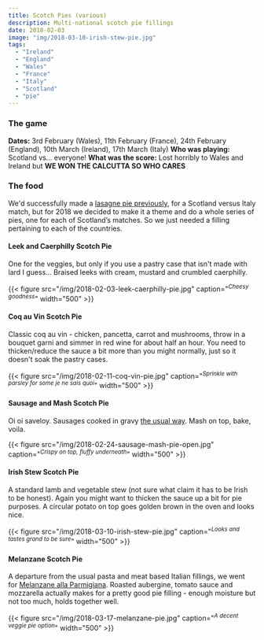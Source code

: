 ```yaml
---
title: Scotch Pies (various)
description: Multi-national scotch pie fillings
date: 2018-02-03
image: "img/2018-03-10-irish-stew-pie.jpg"
tags:
  - "Ireland"
  - "England"
  - "Wales"
  - "France"
  - "Italy"
  - "Scotland"
  - "pie"
---
```


### The game

**Dates:** 3rd February (Wales), 11th February (France), 24th February (England), 10th March (Ireland), 17th March (Italy)
**Who was playing:** Scotland vs... everyone!
**What was the score:** Lost horribly to Wales and Ireland but **WE WON THE CALCUTTA SO WHO CARES**

### The food

We'd successfully made a [lasagne pie previously](/posts/2016-03-19-lasagne-scotch-pie/), for a Scotland versus Italy match, but for 2018 we decided to make it a theme and do a whole series of pies, one for each of Scotland’s matches. So we just needed a filling pertaining to each of the countries.

#### Leek and Caerphilly Scotch Pie

One for the veggies, but only if you use a pastry case that isn't made with lard I guess... Braised leeks with cream, mustard and crumbled caerphilly.

{{< figure src="/img/2018-02-03-leek-caerphilly-pie.jpg" caption="<sup>*Cheesy goodness*</sup>" width="500" >}}

#### Coq au Vin Scotch Pie

Classic coq au vin - chicken, pancetta, carrot and mushrooms, throw in a bouquet garni and simmer in red wine for about half an hour. You need to thicken/reduce the sauce a bit more than you might normally, just so it doesn't soak the pastry cases.

{{< figure src="/img/2018-02-11-coq-vin-pie.jpg" caption="<sup>*Sprinkle with parsley for some je ne sais quoi*</sup>" width="500" >}}

#### Sausage and Mash Scotch Pie

Oi oi saveloy. Sausages cooked in gravy [the usual way](/posts/2015-03-01-sausage-boxty/). Mash on top, bake, voila.

{{< figure src="/img/2018-02-24-sausage-mash-pie-open.jpg" caption="<sup>*Crispy on top, fluffy underneath*</sup>" width="500" >}}

#### Irish Stew Scotch Pie

A standard lamb and vegetable stew (not sure what claim it has to be Irish to be honest). Again you might want to thicken the sauce up a bit for pie purposes. A circular potato on top goes golden brown in the oven and looks nice.

{{< figure src="/img/2018-03-10-irish-stew-pie.jpg" caption="<sup>*Looks and tastes grand to be sure*</sup>" width="500" >}}

#### Melanzane Scotch Pie

A departure from the usual pasta and meat based Italian fillings, we went for [Melanzane alla Parmigiana](https://en.wikipedia.org/wiki/Parmigiana). Roasted aubergine, tomato sauce and mozzarella actually makes for a pretty good pie filling - enough moisture but not too much, holds together well.

{{< figure src="/img/2018-03-17-melanzane-pie.jpg" caption="<sup>*A decent veggie pie option*</sup>" width="500" >}}
